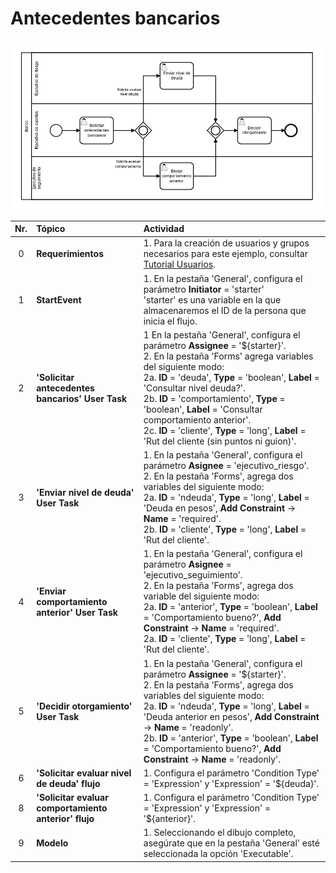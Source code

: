 # Antecedentes bancarios

![BPMN Diagram](process.png)

|   Nr. | Tópico                            | Actividad                                                                                                                                                                                                                                                                                                                                                                                                                                                                                   |
| :---: | :---                              | :---                                                                                                                                                                                                                                                                                                                                                                                                                                                                                        |
|     0 | **Requerimientos**                  | 1. Para la creación de usuarios y grupos necesarios para este ejemplo, consultar [Tutorial Usuarios](https://github.com/sigifredolaengle/camunda-classes/tree/master/User%20Task/Solicitar%20Insumo/creaci%C3%B3n-usuario).                                                                                                                                                                                                                                                                |
|     1 | **StartEvent**                    | 1. En la pestaña 'General', configura el parámetro **Initiator** = 'starter'<br>'starter' es una variable en la que almacenaremos el ID de la persona que inicia el flujo.                                                                                                                                                                                                                                                                                                                  |
|     2 | **'Solicitar antecedentes bancarios' User Task** | 1 En la pestaña 'General', configura el parámetro **Assignee** = '${starter}'.<br>2. En la pestaña 'Forms' agrega variables del siguiente modo:<br>2a. **ID** = 'deuda', **Type** = 'boolean', **Label** = 'Consultar nivel deuda?'.<br>2b. **ID** = 'comportamiento', **Type** = 'boolean', **Label** = 'Consultar comportamiento anterior'.<br> 2c. **ID** = 'cliente', **Type** = 'long', **Label** = 'Rut del cliente (sin puntos ni guion)'.                                                                                                                                                                                                                        |
|     3 | **'Enviar nivel de deuda' User Task** | 1. En la pestaña 'General', configura el parámetro **Asignee** = 'ejecutivo_riesgo'.<br>2. En la pestaña 'Forms', agrega dos variables del siguiente modo:<br>2a. **ID** = 'ndeuda', **Type** = 'long', **Label** = 'Deuda en pesos', **Add Constraint** -> **Name** = 'required'. <br>2b. **ID** = 'cliente', **Type** = 'long', **Label** = 'Rut del cliente'.                                                                                                                                                                                      |
|     4 | **'Enviar comportamiento anterior' User Task** | 1. En la pestaña 'General', configura el parámetro **Asignee** = 'ejecutivo_seguimiento'.<br>2. En la pestaña 'Forms', agrega dos variable del siguiente modo:<br>2a. **ID** = 'anterior', **Type** = 'boolean', **Label** = 'Comportamiento bueno?', **Add Constraint** -> **Name** = 'required'. <br>2a. **ID** = 'cliente', **Type** = 'long', **Label** = 'Rut del cliente'.                                                                                                                                                                                                            
|     5 | **'Decidir otorgamiento' User Task** | 1. En la pestaña 'General', configura el parámetro **Assignee** = '${starter}'.<br>2. En la pestaña 'Forms', agrega dos variables del siguiente modo:<br>2a. **ID** = 'ndeuda', **Type** = 'long', **Label** = 'Deuda anterior en pesos', **Add Constraint** -> **Name** = 'readonly'.<br>2b. **ID** = 'anterior', **Type** = 'boolean', **Label** = 'Comportamiento bueno?', **Add Constraint** -> **Name** = 'readonly'.
|     6 | **'Solicitar evaluar nivel de deuda' flujo** | 1. Configura el parámetro 'Condition Type' = 'Expression' y 'Expression' = '${deuda}'.                                                                                                                                                                                                                                                                                                                                                                                                         |
|     8 | **'Solicitar evaluar comportamiento anterior' flujo** | 1. Configura el parámetro 'Condition Type' = 'Expression' y 'Expression' = '${anterior}'.                                                                                                                                                                                                                                                                                                                                                |
|     9 | **Modelo**                        | 1. Seleccionando el dibujo completo, asegúrate que en la pestaña 'General' esté seleccionada la opción 'Executable'.                                                                                                                                                                                                                                                                                                                                                |
